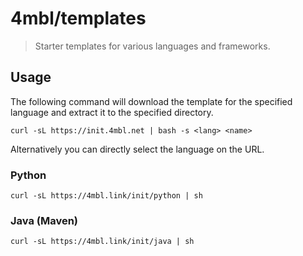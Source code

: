 # 4mbl/templates

> Starter templates for various languages and frameworks.

## Usage

The following command will download the template for the specified language and extract it to the specified directory.

```text
curl -sL https://init.4mbl.net | bash -s <lang> <name>
```

Alternatively you can directly select the language on the URL.

### Python

```text
curl -sL https://4mbl.link/init/python | sh
```

### Java (Maven)

```text
curl -sL https://4mbl.link/init/java | sh
```
